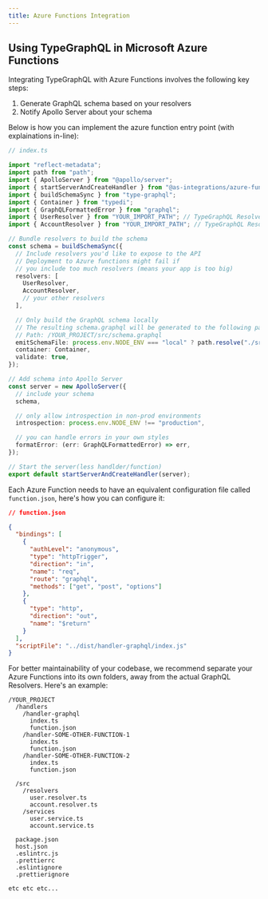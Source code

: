```yaml
---
title: Azure Functions Integration
---
```


## Using TypeGraphQL in Microsoft Azure Functions

Integrating TypeGraphQL with Azure Functions involves the following key steps:

1. Generate GraphQL schema based on your resolvers
2. Notify Apollo Server about your schema

Below is how you can implement the azure function entry point (with explainations in-line):

```ts
// index.ts

import "reflect-metadata";
import path from "path";
import { ApolloServer } from "@apollo/server";
import { startServerAndCreateHandler } from "@as-integrations/azure-functions";
import { buildSchemaSync } from "type-graphql";
import { Container } from "typedi";
import { GraphQLFormattedError } from "graphql";
import { UserResolver } from "YOUR_IMPORT_PATH"; // TypeGraphQL Resolver
import { AccountResolver } from "YOUR_IMPORT_PATH"; // TypeGraphQL Resolver

// Bundle resolvers to build the schema
const schema = buildSchemaSync({
  // Include resolvers you'd like to expose to the API
  // Deployment to Azure functions might fail if
  // you include too much resolvers (means your app is too big)
  resolvers: [
    UserResolver,
    AccountResolver,
    // your other resolvers
  ],

  // Only build the GraphQL schema locally
  // The resulting schema.graphql will be generated to the following path:
  // Path: /YOUR_PROJECT/src/schema.graphql
  emitSchemaFile: process.env.NODE_ENV === "local" ? path.resolve("./src/schema.graphql") : false,
  container: Container,
  validate: true,
});

// Add schema into Apollo Server
const server = new ApolloServer({
  // include your schema
  schema,

  // only allow introspection in non-prod environments
  introspection: process.env.NODE_ENV !== "production",

  // you can handle errors in your own styles
  formatError: (err: GraphQLFormattedError) => err,
});

// Start the server(less handlder/function)
export default startServerAndCreateHandler(server);
```

Each Azure Function needs to have an equivalent configuration file called `function.json`, here's how you can configure it:

```json
// function.json

{
  "bindings": [
    {
      "authLevel": "anonymous",
      "type": "httpTrigger",
      "direction": "in",
      "name": "req",
      "route": "graphql",
      "methods": ["get", "post", "options"]
    },
    {
      "type": "http",
      "direction": "out",
      "name": "$return"
    }
  ],
  "scriptFile": "../dist/handler-graphql/index.js"
}
```

For better maintainability of your codebase, we recommend separate your Azure Functions into its own folders, away from the actual GraphQL Resolvers. Here's an example:

```text
/YOUR_PROJECT
  /handlers
    /handler-graphql
      index.ts
      function.json
    /handler-SOME-OTHER-FUNCTION-1
      index.ts
      function.json
    /handler-SOME-OTHER-FUNCTION-2
      index.ts
      function.json

  /src
    /resolvers
      user.resolver.ts
      account.resolver.ts
    /services
      user.service.ts
      account.service.ts

  package.json
  host.json
  .eslintrc.js
  .prettierrc
  .eslintignore
  .prettierignore

etc etc etc...
```
